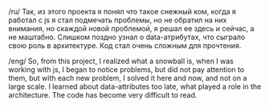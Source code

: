 /ru/
Так, из этого проекта я понял что такое снежный ком, когда я работал с js я стал подмечать проблемы, но не обратил на них
внимания, но скаждой новой проблемой, я решал ее здесь и сейчас, а не маштабно. Слишком поздно узнал о data-атрибутах,
что сыграло свою роль в архитектуре. Код стал очень сложным для прочтения.

/eng/
So, from this project, I realized what a snowball is, when I was working with js, I began to notice problems, but did not pay
attention to them, but with each new problem, I solved it here and now, and not on a large scale. I learned about
data-attributes too late, what played a role in the architecture. The code has become very difficult to read.